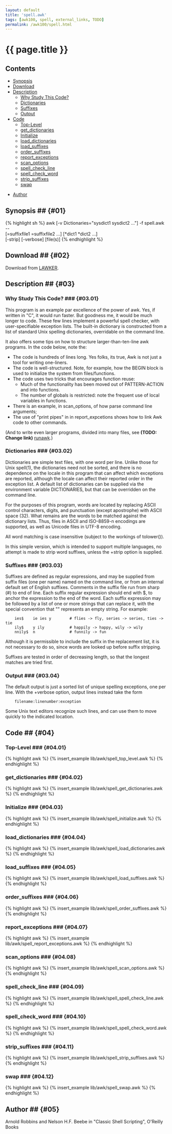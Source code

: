 ```yaml
---
layout: default
title: 'spell.awk'
tags: [awk100, spell, external_links, TODO]
permalink: /awk100/spell.html
---
```


# {{ page.title }}

## Contents

+ [Synopsis](#01)
+ [Download](#02)
+ [Description](#03)
	* [Why Study This Code?](#03.01)
	* [Dictionaries](#03.02)
	* [Suffixes](#03.03)
	* [Output](#03.04)
+ [Code](#04)
	* [Top-Level](#04.01)
	* [get_dictionaries](#04.02)
	* [Initialize](#04.03)
	* [load_dictionaries](#04.04)
	* [load_suffixes](#04.05)
	* [order_suffixes](#04.06)
	* [report_exceptions](#04.07)
	* [scan_options](#04.08)
	* [spell_check_line](#04.09)
	* [spell_check_word](#04.10)
	* [strip_suffixes](#04.11)
	* [swap](#04.12)
* [Author](#05)

## Synopsis ## {#01}

{% highlight sh %}
awk [-v Dictionaries="sysdict1 sysdict2 ..."] -f spell.awk -- \
    [=suffixfile1 =suffixfile2 ...] [*dict1 *dict2 ...] \
    [-strip] [-verbose] [file(s)]
{% endhighlight %}

## Download ## {#02}

Download from [LAWKER][1].

## Description ## {#03}

### Why Study This Code? ### {#03.01}

This program is an example par excellence of the power of awk. Yes, if
written in "C", it would run faster. But goodness me, it would be much
longer to code.  These few lines implement a powerful spell checker, with
user-specifiable exception lists. The built-in dictionary is constructed
from a list of standard Unix spelling dictionaries, overridable on the
command line.

It also offers some tips on how to structure larger-than-ten-line awk programs.
In the code below, note the:

+ The code is hundreds of lines long. Yes folks, its true, Awk is not just a
  tool for writing one-liners.
+ The code is well-structured. Note, for example, how the BEGIN block is used
  to initialize the system from files/functions.
+ The code uses two tricks that encourages function reuse:
    * Much of the functionality has been moved out of PATTERN-ACTION and into
      functions.
    * The number of globals is restricted: note the frequent use of local
      variables in functions.
+ There is an example, in scan_options, of how parse command line arguments;
+ The use of "print pipes" in in report_expcetions shows how to link Awk code
  to other commands.

(And to write even larger programs, divided into many files, see
**(TODO: Change link)** [runawk][2].)

### Dictionaries ### {#03.02}

Dictionaries are simple text files, with one word per line. Unlike those
for Unix spell(1), the dictionaries need not be sorted, and there is no
dependence on the locale in this program that can affect which exceptions
are reported, although the locale can affect their reported order in
the exception list. A default list of dictionaries can be supplied via
the environment variable DICTIONARIES, but that can be overridden on
the command line.

For the purposes of this program, words are located by replacing ASCII
control characters, digits, and punctuation (except apostrophe) with
ASCII space (32).  What remains are the words to be matched against
the dictionary lists. Thus, files in ASCII and ISO-8859-n encodings are
supported, as well as Unicode files in UTF-8 encoding.

All word matching is case insensitive (subject to the workings of tolower()).

In this simple version, which is intended to support multiple languages, no
attempt is made to strip word suffixes, unless the +strip option is supplied.

### Suffixes ### {#03.03}

Suffixes are defined as regular expressions, and may be supplied from
suffix files (one per name) named on the command line, or from an internal
default set of English suffixes. Comments in the suffix file run from
sharp (#) to end of line. Each suffix regular expression should end with
$, to anchor the expression to the end of the word. Each suffix expression
may be followed by a list of one or more strings that can replace it, with
the special convention that "" represents an empty string. For example:

        ies$    ie ies y        # flies -> fly, series -> series, ties -> tie
        ily$    y ily           # happily -> happy, wily -> wily
        nnily$  n               # funnily -> fun

Although it is permissible to include the suffix in the replacement
list, it is not necessary to do so, since words are looked up before
suffix stripping.

Suffixes are tested in order of decreasing length, so that the longest
matches are tried first.

### Output ### {#03.04}

The default output is just a sorted list of unique spelling exceptions,
one per line. With the +verbose option, output lines instead take the form

        filename:linenumber:exception

Some Unix text editors recognize such lines, and can use them to move
quickly to the indicated location.

## Code ## {#04}

### Top-Level ### {#04.01}

{% highlight awk %}
{% insert_example lib/awk/spell_top_level.awk %}
{% endhighlight %}

### get_dictionaries ### {#04.02}

{% highlight awk %}
{% insert_example lib/awk/spell_get_dictionaries.awk %}
{% endhighlight %}

### Initialize ### {#04.03}

{% highlight awk %}
{% insert_example lib/awk/spell_initialize.awk %}
{% endhighlight %}

### load_dictionaries ### {#04.04}

{% highlight awk %}
{% insert_example lib/awk/spell_load_dictionaries.awk %}
{% endhighlight %}

### load_suffixes ### {#04.05}

{% highlight awk %}
{% insert_example lib/awk/spell_load_suffixes.awk %}
{% endhighlight %}

### order_suffixes ### {#04.06}

{% highlight awk %}
{% insert_example lib/awk/spell_order_suffixes.awk %}
{% endhighlight %}

### report_exceptions ### {#04.07}

{% highlight awk %}
{% insert_example lib/awk/spell_report_exceptions.awk %}
{% endhighlight %}

### scan_options ### {#04.08}

{% highlight awk %}
{% insert_example lib/awk/spell_scan_options.awk %}
{% endhighlight %}

### spell_check_line ### {#04.09}

{% highlight awk %}
{% insert_example lib/awk/spell_spell_check_line.awk %}
{% endhighlight %}

### spell_check_word ### {#04.10}

{% highlight awk %}
{% insert_example lib/awk/spell_spell_check_word.awk %}
{% endhighlight %}

### strip_suffixes ### {#04.11}

{% highlight awk %}
{% insert_example lib/awk/spell_strip_suffixes.awk %}
{% endhighlight %}

### swap ### {#04.12}

{% highlight awk %}
{% insert_example lib/awk/spell_swap.awk %}
{% endhighlight %}

## Author ## {#05}

Arnold Robbins and Nelson H.F. Beebe in "Classic Shell Scripting",
O'Reilly Books

[1]: http://lawker.googlecode.com/svn/fridge/lib/awk/spell.awk
[2]: http://awk.info/?tools/runawk

